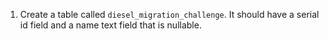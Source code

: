 1. Create a table called `diesel_migration_challenge`. It should have a serial id field and a name text field that is nullable.
